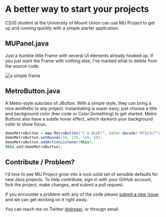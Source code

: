 # A better way to start your projects

CS/IS student at the University of Mount Union can use MU Project to get up and running quickly with a simple starter application. 

## MUPanel.java

Just a humble little Frame with several UI elements already hooked up. If you just want the Frame with nothing else, I've marked what to delete from the source code.  

![a simple frame](http://f.cl.ly/items/2I362P0M3z313z2e083G/mupanel.png)

## MetroButton.java

A Metro-style subclass of JButton. With a simple style, they can bring a nice aesthetic to any project. Instantiating is super easy; just choose a title and background color (hex code or Color.Something) to get started. Metro Buttons also have a subtle hover effect, which darkens your background color to show focus. 

```java
demoMetroButton = new MetroButton("I'm BLUE!", Color.decode("#71b3c7"));
demoMetroButton.setBounds(50, 220, 100, 50);
demoMetroButton.addActionListener(this);
this.add(demoMetroButton);
```

## Contribute / Problem? 

I'd love to see MU Project grow into a rock solid set of sensible defaults for new Java projects. To help contribute, sign in with your GitHub account, fork the project, make changes, and submit a pull request. 

If you encounter a problem with any of the code please [submit a new issue](https://github.com/mount-union-socs/mu-project/issues/new) and we can get working on it right away. 

You can reach me on Twitter [@dreger](http://twitter.com/dreger), or through email. 